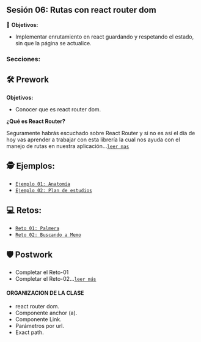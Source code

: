 ## Sesión 06: Rutas con react router dom

🎯 **Objetivos:**

+ Implementar enrutamiento en react guardando y respetando el estado, sin que la página se actualice.

### Secciones:

## 🛠 Prework

**Objetivos:**
+ Conocer que es react router dom.

**¿Qué es React Router?**

Seguramente habrás escuchado sobre React Router y si no es así el día de hoy vas aprender a trabajar con esta librería la cual nos ayuda con el manejo de rutas en nuestra aplicación...[`leer mas`](Prework)


## 🕵 Ejemplos:

+ [`Ejemplo 01: Anatomía`](Ejemplo-01)
+ [`Ejemplo 02: Plan de estudios`](Ejemplo-02)

## 💻 Retos:

+ [`Reto 01: Palmera`](Reto-01)
+ [`Reto 02: Buscando a Memo`](Reto-02)

## 🛡 Postwork
+ Completar el Reto-01
+ Completar el Reto-02...[`leer más`](Postwork/)

#### ORGANIZACION DE LA CLASE
- react router dom.
- Componente anchor (a).
- Componente Link.
- Parámetros por url.
- Exact path.
